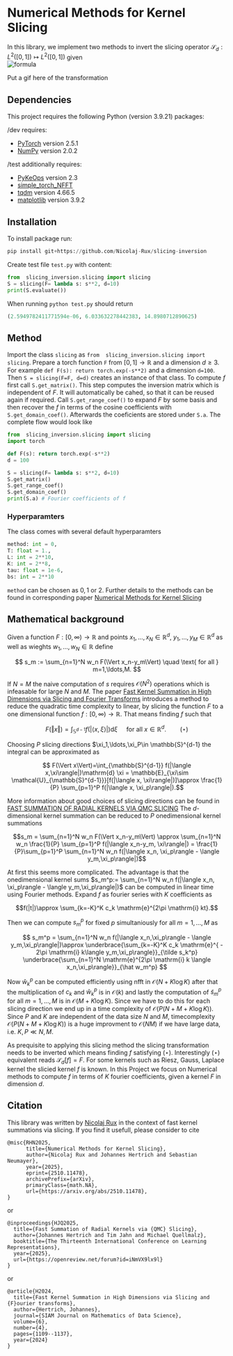  
# Numerical Methods for Kernel Slicing
 In this library, we implement two methods to invert the slicing operator $\mathcal{S}_d: L^2([0,1])\mapsto L^2([0,1])$ given\
![formula](<https://latex.codecogs.com/svg.latex?\mathcal{S}[f](s):=\int_0^1f(ts)\varrho_d(t)\,\mathrm{d}t,\quad\text{where } \varrho_d(t):= c_d(1-t^2)^{(d-3)/2} \text{ and } c_d:=\frac{2\Gamma(\frac{d}{2})}{\sqrt{\pi}\Gamma(\frac{d-1}{2})}. >)

Put a gif here of the transformation

## Dependencies

This project requires the following Python (version 3.9.21) packages:

/dev requires:
- [PyTorch](https://pytorch.org/) version 2.5.1
- [NumPy](https://numpy.org/) version 2.0.2

/test additionally requires:
- [PyKeOps](https://www.kernel-operations.io/) version 2.3
- [simple_torch_NFFT](https://github.com/johertrich/simple_torch_NFFT)
- [tqdm](https://tqdm.github.io/) version 4.66.5
- [matplotlib](https://matplotlib.org/) version 3.9.2

 ## Installation
 To install package run:
 ```python
pip install git+https://github.com/Nicolaj-Rux/slicing-inversion
```
Create test file ```test.py``` with content:
```python
from  slicing_inversion.slicing import slicing
S = slicing(F= lambda s: s**2, d=10)
print(S.evaluate())
```
When running ```python test.py``` should return
```python
(2.5949782411771594e-06, 6.033632278442383, 14.8980712890625)
```
## Method
Import the class ```slicing``` as ```from  slicing_inversion.slicing import slicing```.
Prepare a torch function ```F``` from $[0,1]\to\mathbb{R}$ and a dimension $d\ge 3$.
For example ```def F(s): return torch.exp(-s**2)``` and a dimension ```d=100```.
Then ```S = slicing(F=F, d=d)``` creates an instance of that class. To compute $f$ first call ```S.get_matrix()```.
This step computes the inversion matrix which is independent of $F$.
It will automatically be cahed, so that it can be reused again if required.
Call ```S.get_range_coef()``` to expand $F$ by some basis and then recover the $f$ in terms of the cosine coefficients with ```S.get_domain_coef()```.
Afterwards the coeficients are stored under ```S.a```.
The complete flow would look like
```python
from  slicing_inversion.slicing import slicing
import torch

def F(s): return torch.exp(-s**2)
d = 100

S = slicing(F= lambda s: s**2, d=10)
S.get_matrix()
S.get_range_coef()
S.get_domain_coef()
print(S.a) # Fourier coefficients of f
```

### Hyperparamters
The class comes with several default hyperparamters 
```python
method: int = 0,
T: float = 1.,
L: int = 2**10,
K: int = 2**8,
tau: float = 1e-6,
bs: int = 2**10
```

```method``` can be chosen as $0,1$ or $2$. Further details to the methods can be found in corresponding paper [Numerical Methods for Kernel Slicing](https://arxiv.org/abs/2510.11478)



## Mathematical background
Given a function $F:[0,\infty)\to \mathbb{R}$ and points $x_1,\ldots, x_N\in \mathbb{R}^d$, $y_1,\ldots, y_M\in \mathbb{R}^d$ as well as wieghts $w_1,\ldots, w_N\in \mathbb{R}$ define

$$ s_m := \sum_{n=1}^N w_n F(\Vert x_n-y_m\Vert) \quad \text{ for all } m=1,\ldots,M. $$

If $N=M$ the naive computation of $s$ requires $\mathcal{O}(N^2)$ operations which is infeasable for large $N$ and $M$.
The paper [Fast Kernel Summation in High Dimensions via Slicing and Fourier Transforms](https://epubs.siam.org/doi/10.1137/24M1632085) introduces a method to reduce the quadratic time complexity to linear, by slicing the function $F$ to a one dimensional function $f:[0,\infty)\to \mathbb{R}$. That means finding $f$ such that

$$ F(\Vert x\Vert)=\int_{\mathbb{S}^{d-1}} f(|\langle x,\xi\rangle|)\mathrm{d} \xi \quad \text{ for all } x\in \mathbb{R}^d.\qquad (\star)  $$

Choosing $P$ slicing directions $\xi_1,\ldots,\xi_P\in \mathbb{S}^{d-1} the integral can be approximated as

$$ F(\Vert x\Vert)=\int_{\mathbb{S}^{d-1}} f(|\langle x,\xi\rangle|)\mathrm{d} \xi = \mathbb{E}_{\xi\sim \mathcal{U}_{\mathbb{S}^{d-1}}}[f(|\langle x, \xi\rangle|)]\approx \frac{1}{P} \sum_{p=1}^P f(|\langle x, \xi_p\rangle|).$$

More information about good choices of slicing directions can be found in [FAST SUMMATION OF RADIAL KERNELS VIA QMC SLICING](https://openreview.net/pdf?id=iNmVX9lx9l)
The $d$-dimensional kernel summation can be reduced to $P$ onedimensional kernel summations

$$s_m = \sum_{n=1}^N w_n F(\Vert x_n-y_m\Vert) \approx \sum_{n=1}^N w_n \frac{1}{P} \sum_{p=1}^P f(|\langle x_n-y_m, \xi\rangle|) = \frac{1}{P}\sum_{p=1}^P \sum_{n=1}^N w_n f(|\langle x_n, \xi_p\rangle - \langle y_m,\xi_p\rangle|)$$

At first this seems more complicated. The advantage is that the onedimensional kernel sums $s_m^p:= \sum_{n=1}^N w_n f(|\langle x_n, \xi_p\rangle - \langle y_m,\xi_p\rangle|)$ can be computed in linear time using Fourier methods. 
Expand $f$ as fourier series with $K$ coefficients as

$$f(|t|)\approx \sum_{k=-K}^K c_k \mathrm{e}^{2\pi \mathrm{i} kt}.$$

Then we can compute $s_m^p$ for fixed $p$ simultaniously for all $m=1,\ldots, M$ as

$$ s_m^p = \sum_{n=1}^N w_n f(|\langle x_n,\xi_p\rangle - \langle y_m,\xi_p\rangle|)\approx  \underbrace{\sum_{k=-K}^K c_k \mathrm{e}^{ - 2\pi \mathrm{i} k\langle y_m,\xi_p\rangle}}_{\tilde s_k^p} \underbrace{\sum_{n=1}^N \mathrm{e}^{2\pi \mathrm{i} k \langle x_n,\xi_p\rangle}}_{\hat w_m^p} $$

Now $\hat w_k^p$ can be computed efficiently using nfft in $\mathcal{O}(N + K\log K)$ after that the multiplication of $c_k$ and $\hat w_k^p$ is in $\mathcal{O}(k)$ and lastly the computation of $\tilde s_m^p$ for all $m=1,\ldots,M$ is in $\mathcal{O}(M+K\log K)$. Since we have to do this for each slicing direction we end up in a time complexity of $\mathcal O(P(N+M+K\log K))$.
Since $P$ and $K$ are independent of the data size $N$ and $M$, timecomplexity $\mathcal O(P(N+M+K\log K))$ is a huge improvment to $\mathcal{O}(NM)$ if we have large data, i.e. $K,P\ll N,M$.

As prequisite to applying this slicing method the slicing transformation needs to be inverted which means finding $f$ satisfying ($\star$). Interestingly ($\star$) equivalent reads $\mathcal{S}_d[f]=F$.
For some kernels such as Riesz, Gauss, Laplace kernel the slicied kernel $f$ is known. In this Project we focus on Numerical methods to compute $f$ in terms of $K$ fourier coefficients, given a kernel $F$ in dimension $d$.


## Citation

This library was written by [Nicolaj Rux](https://Nicolaj-Rux.github.io) in the context of fast kernel summations via slicing.
If you find it usefull, please consider to cite

```
@misc{RHN2025,
      title={Numerical Methods for Kernel Slicing}, 
      author={Nicolaj Rux and Johannes Hertrich and Sebastian Neumayer},
      year={2025},
      eprint={2510.11478},
      archivePrefix={arXiv},
      primaryClass={math.NA},
      url={https://arxiv.org/abs/2510.11478}, 
}
```

 or

```
@inproceedings{HJQ2025,
  title={Fast Summation of Radial Kernels via {QMC} Slicing},
  author={Johannes Hertrich and Tim Jahn and Michael Quellmalz},
  booktitle={The Thirteenth International Conference on Learning Representations},
  year={2025},
  url={https://openreview.net/forum?id=iNmVX9lx9l}
}
```

or

```
@article{H2024,
  title={Fast Kernel Summation in High Dimensions via Slicing and {F}ourier transforms},
  author={Hertrich, Johannes},
  journal={SIAM Journal on Mathematics of Data Science},
  volume={6},
  number={4},
  pages={1109--1137},
  year={2024}
}
```
